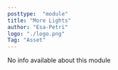 ```yaml
---
posttype:  "module"  
title: "More Lights"
author: "Esa-Petri"
logo: "./logo.png"
Tag: "Asset"
---
```

No info available about this module
